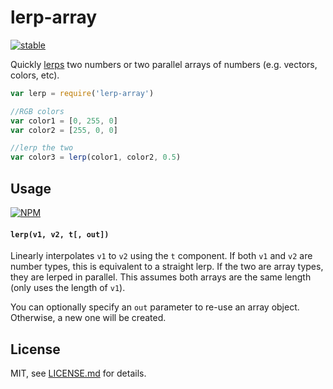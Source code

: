 # lerp-array

[![stable](http://badges.github.io/stability-badges/dist/stable.svg)](http://github.com/badges/stability-badges)

Quickly [lerps](https://nodei.co/npm/lerp/) two numbers or two parallel arrays of numbers (e.g. vectors, colors, etc). 

```js
var lerp = require('lerp-array')

//RGB colors
var color1 = [0, 255, 0]
var color2 = [255, 0, 0]

//lerp the two
var color3 = lerp(color1, color2, 0.5)
```

## Usage

[![NPM](https://nodei.co/npm/lerp-array.png)](https://nodei.co/npm/lerp-array/)

#### `lerp(v1, v2, t[, out])`

Linearly interpolates `v1` to `v2` using the `t` component. If both `v1` and `v2` are number types, this is equivalent to a straight lerp. If the two are array types, they are lerped in parallel. This assumes both arrays are the same length (only uses the length of `v1`).

You can optionally specify an `out` parameter to re-use an array object. Otherwise, a new one will be created.

## License

MIT, see [LICENSE.md](http://github.com/mattdesl/lerp-array/blob/master/LICENSE.md) for details.
